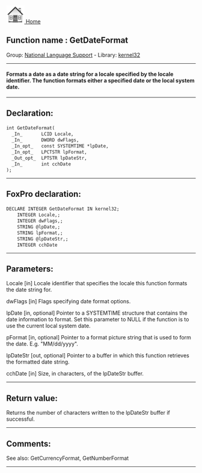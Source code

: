 [<img src="../../images/home.png"> Home ](https://github.com/VFPX/Win32API)  

## Function name : GetDateFormat
Group: [National Language Support](../../functions_group.md#National_Language_Support)  -  Library: [kernel32](../../Libraries.md#kernel32)  
***  


#### Formats a date as a date string for a locale specified by the locale identifier. The function formats either a specified date or the local system date.
***  


## Declaration:
```foxpro  
int GetDateFormat(
  _In_       LCID Locale,
  _In_       DWORD dwFlags,
  _In_opt_   const SYSTEMTIME *lpDate,
  _In_opt_   LPCTSTR lpFormat,
  _Out_opt_  LPTSTR lpDateStr,
  _In_       int cchDate
);  
```  
***  


## FoxPro declaration:
```foxpro  
DECLARE INTEGER GetDateFormat IN kernel32;
	INTEGER Locale,;
	INTEGER dwFlags,;
	STRING @lpDate,;
	STRING lpFormat,;
	STRING @lpDateStr,;
	INTEGER cchDate  
```  
***  


## Parameters:
Locale [in]
Locale identifier that specifies the locale this function formats the date string for.

dwFlags [in]
Flags specifying date format options.

lpDate [in, optional]
Pointer to a SYSTEMTIME structure that contains the date information to format. Set this parameter to NULL if the function is to use the current local system date.

pFormat [in, optional]
Pointer to a format picture string that is used to form the date. E.g. "MM/dd/yyyy".

lpDateStr [out, optional]
Pointer to a buffer in which this function retrieves the formatted date string.

cchDate [in]
Size, in characters, of the lpDateStr buffer.  
***  


## Return value:
Returns the number of characters written to the lpDateStr buffer if successful.   
***  


## Comments:
See also: GetCurrencyFormat, GetNumberFormat   
  
***  

